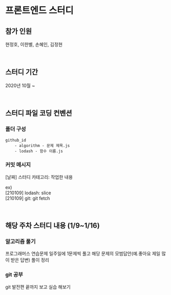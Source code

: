 # 프론트엔드 스터디

## 참가 인원

현정호, 이한별, 손혜인, 김정현

<br />

## 스터디 기간

2020년 10월 ~

<br />

## 스터디 파일 코딩 컨벤션

### 폴더 구성

    github_id
        - algorithm - 문제 제목.js
        - lodash - 함수 이름.js

### 커밋 메시지

[날짜] 스터디 카테고리: 작업한 내용

ex)  
[210109] lodash: slice  
[210109] git: git fetch

<br />

## 해당 주차 스터디 내용 (1/9~1/16)

### 알고리즘 풀기

프로그래머스 연습문제 일주일에 1문제씩 풀고 해당 문제의 모범답안(예.좋아요 제일 많이 받은 답변) 풀이 정리

### git 공부

git 발전편 끝까지 보고 실습 해보기
